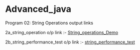 # Advanced_java
 Program 02: String Operations output links 

2a_string_operation o/p link :-
<a href="https://github.com/ravi1718/Advanced-java-programs/blob/main/lab2_Strings/2a_stringoperationsdemo.jpg">String_operations_Demo</a>


2b_string_performance_test o/p link :-
<a href="https://github.com/ravi1718/Advanced-java-programs/blob/main/lab2_Strings/2b_stringperformance.jpg">string_performance_test</a>


<br/>
<br/>







